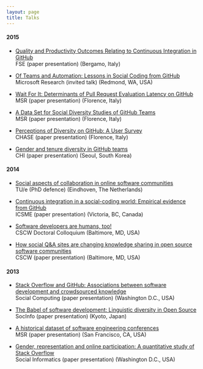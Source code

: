 ```yaml
---
layout: page
title: Talks
---
```


#### 2015

- <div class="talk">
	<span class="refs-link"><a href="
	/slides/fse15ci.pdf
	">
	Quality and Productivity Outcomes Relating to Continuous Integration in GitHub
	</a></span>
	<div class="csl-block"><span class="talk">
	FSE (paper presentation) (Bergamo, Italy)
	</span></div>
</div>

- <div class="talk">
	<span class="refs-link"><a href="
	http://research.microsoft.com/apps/video/default.aspx?id=249813&l=i
	">
	Of Teams and Automation: Lessons in Social Coding from GitHub
	</a></span>
	<div class="csl-block"><span class="talk">
	Microsoft Research (invited talk) (Redmond, WA, USA)
	</span></div>
</div>

- <div class="talk">
	<span class="refs-link"><a href="
	/slides/msr15_short.pdf
	">
	Wait For It: Determinants of Pull Request Evaluation Latency on GitHub
	</a></span>
	<div class="csl-block"><span class="talk">
	MSR (paper presentation) (Florence, Italy)
	</span></div>
</div>

- <div class="talk">
	<span class="refs-link"><a href="
	/slides/msr15_data.pdf
	">
	A Data Set for Social Diversity Studies of GitHub Teams
	</a></span>
	<div class="csl-block"><span class="talk">
	MSR (paper presentation) (Florence, Italy)
	</span></div>
</div>

- <div class="talk">
	<span class="refs-link"><a href="
	/slides/chase15.pdf
	">
	Perceptions of Diversity on GitHub: A User Survey
	</a></span>
	<div class="csl-block"><span class="talk">
	CHASE (paper presentation) (Florence, Italy)
	</span></div>
</div>

- <div class="talk">
	<span class="refs-link"><a href="
	/slides/chi15.pdf
	">
	Gender and tenure diversity in GitHub teams
	</a></span>
	<div class="csl-block"><span class="talk">
	CHI (paper presentation) (Seoul, South Korea)
	</span></div>
</div>

#### 2014

- <div class="talk">
	<span class="refs-link"><a href="
	http://youtu.be/-rh0IJxagHI
	">
	Social aspects of collaboration in online software communities
	</a></span>
	<div class="csl-block"><span class="talk">
	TU/e (PhD defence) (Eindhoven, The Netherlands)
	</span></div>
</div>

- <div class="talk">
	<span class="refs-link"><a href="
	/slides/icsme14era.pdf
	">
	Continuous integration in a social-coding world: Empirical evidence from GitHub
	</a></span>
	<div class="csl-block"><span class="talk">
	ICSME (paper presentation) (Victoria, BC, Canada)
	</span></div>
</div>

- <div class="talk">
	<span class="refs-link"><a href="
	/slides/cscwdoc14.pdf
	">
	Software developers are humans, too!
	</a></span>
	<div class="csl-block"><span class="talk">
	CSCW Doctoral Colloquium (Baltimore, MD, USA)
	</span></div>
</div>

- <div class="talk">
	<span class="refs-link"><a href="
	/slides/cscw14.pdf
	">
	How social Q&A sites are changing knowledge sharing in open source software communities
	</a></span>
	<div class="csl-block"><span class="talk">
	CSCW (paper presentation) (Baltimore, MD, USA)
	</span></div>
</div>

#### 2013

- <div class="talk">
	<span class="refs-link"><a href="
	/slides/socialcom13.pdf
	">
	Stack Overflow and GitHub: Associations between software development and crowdsourced knowledge
	</a></span>
	<div class="csl-block"><span class="talk">
	Social Computing (paper presentation) (Washington D.C., USA)
	</span></div>
</div>

- <div class="talk">
	<span class="refs-link"><a href="
	/slides/socinfo13.pdf
	">
	The Babel of software development: Linguistic diversity in Open Source
	</a></span>
	<div class="csl-block"><span class="talk">
	SocInfo (paper presentation) (Kyoto, Japan)
	</span></div>
</div>

- <div class="talk">
	<span class="refs-link"><a href="
	/slides/msr2013.pdf
	">
	A historical dataset of software engineering conferences
	</a></span>
	<div class="csl-block"><span class="talk">
	MSR (paper presentation) (San Francisco, CA, USA)
	</span></div>
</div>

- <div class="talk">
	<span class="refs-link"><a href="
	/slides/msr2013.pdf
	">
	Gender, representation and online participation: A quantitative study of Stack Overflow
	</a></span>
	<div class="csl-block"><span class="talk">
	Social Informatics (paper presentation) (Washington D.C., USA)
	</span></div>
</div>

